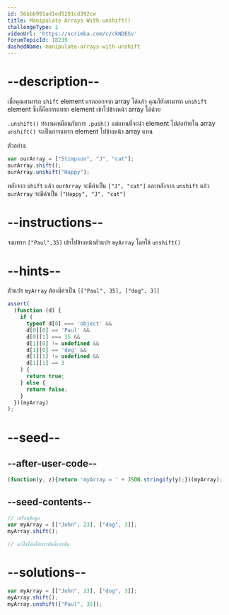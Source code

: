 ```yaml
---
id: 56bbb991ad1ed5201cd392ce
title: Manipulate Arrays With unshift()
challengeType: 1
videoUrl: 'https://scrimba.com/c/ckNDESv'
forumTopicId: 18239
dashedName: manipulate-arrays-with-unshift
---
```


# --description--

เมื่อคุณสามารถ `shift` element แรกออกจาก array ได้แล้ว คุณก็ยังสามารถ `unshift` element ซึ่งก็คือการแทรก element เข้าไปข้างหน้า array ได้ด้วย

`.unshift()` ทำงานเหมือนกับการ `.push()` แต่แทนที่จะนำ element ไปต่อท้ายใน array `unshift()` จะเป็นการแทรก element ไปข้างหน้า array แทน

ตัวอย่าง:

```js
var ourArray = ["Stimpson", "J", "cat"];
ourArray.shift();
ourArray.unshift("Happy");
```

หลังจาก `shift` แล้ว `ourArray` จะมีค่าเป็น `["J", "cat"]` 
และหลังจาก `unshift` แล้ว `ourArray` จะมีค่าเป็น `["Happy", "J", "cat"]`

# --instructions--

จงแทรก `["Paul",35]` เข้าไปข้างหน้าตัวแปร `myArray` โดยใช้ `unshift()`

# --hints--

ตัวแปร `myArray` ต้องมีค่าเป็น `[["Paul", 35], ["dog", 3]]`

```js
assert(
  (function (d) {
    if (
      typeof d[0] === 'object' &&
      d[0][0] == 'Paul' &&
      d[0][1] === 35 &&
      d[1][0] != undefined &&
      d[1][0] == 'dog' &&
      d[1][1] != undefined &&
      d[1][1] == 3
    ) {
      return true;
    } else {
      return false;
    }
  })(myArray)
);
```

# --seed--

## --after-user-code--

```js
(function(y, z){return 'myArray = ' + JSON.stringify(y);})(myArray);
```

## --seed-contents--

```js
// เตรียมข้อมูล
var myArray = [["John", 23], ["dog", 3]];
myArray.shift();

// แก้ไขโค้ดใต้บรรทัดนี้เท่านั้น
```

# --solutions--

```js
var myArray = [["John", 23], ["dog", 3]];
myArray.shift();
myArray.unshift(["Paul", 35]);
```
